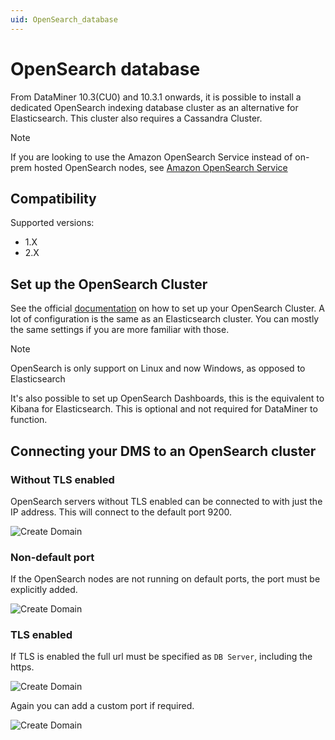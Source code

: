 ```yaml
---
uid: OpenSearch_database
---
```


# OpenSearch database

From DataMiner 10.3(CU0) and 10.3.1 onwards, it is possible to install a dedicated OpenSearch indexing database cluster as an alternative for Elasticsearch. This cluster also requires a Cassandra Cluster.

> [!NOTE]
> If you are looking to use the Amazon OpenSearch Service instead of on-prem hosted OpenSearch nodes, see [Amazon OpenSearch Service](xref:Amazon_OpenSearch_Service)

## Compatibility

Supported versions:

- 1.X
- 2.X

## Set up the OpenSearch Cluster

See the official [documentation](https://opensearch.org/docs/latest/) on how to set up your OpenSearch Cluster. A lot of configuration is the same as an Elasticsearch cluster. You can mostly the same settings if you are more familiar with those.

> [!NOTE]
> OpenSearch is only support on Linux and now Windows, as opposed to Elasticsearch

It's also possible to set up OpenSearch Dashboards, this is the equivalent to Kibana for Elasticsearch.
This is optional and not required for DataMiner to function.

## Connecting your DMS to an OpenSearch cluster

### Without TLS enabled

OpenSearch servers without TLS enabled can be connected to with just the IP address.
This will connect to the default port 9200.

![Create Domain](~/user-guide/images/Amazon_OpenSearch_CubeConfig_OpenSearch_IPs.png)

### Non-default port

If the OpenSearch nodes are not running on default ports, the port must be explicitly added.

![Create Domain](~/user-guide/images/Amazon_OpenSearch_CubeConfig_OpenSearch_IPs_With_Port.png)

### TLS enabled

If TLS is enabled the full url must be specified as `DB Server`, including the https.

![Create Domain](~/user-guide/images/Amazon_OpenSearch_CubeConfig_OpenSearch_FQDN.png)

Again you can add a custom port if required.

![Create Domain](~/user-guide/images/Amazon_OpenSearch_CubeConfig_OpenSearch_FQDN_and_Port.png)
